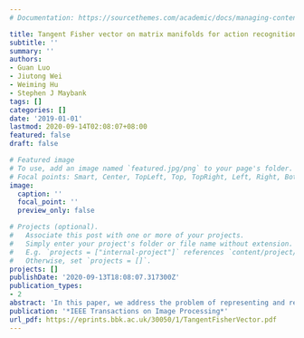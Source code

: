 ```yaml
---
# Documentation: https://sourcethemes.com/academic/docs/managing-content/

title: Tangent Fisher vector on matrix manifolds for action recognition
subtitle: ''
summary: ''
authors:
- Guan Luo
- Jiutong Wei
- Weiming Hu
- Stephen J Maybank
tags: []
categories: []
date: '2019-01-01'
lastmod: 2020-09-14T02:08:07+08:00
featured: false
draft: false

# Featured image
# To use, add an image named `featured.jpg/png` to your page's folder.
# Focal points: Smart, Center, TopLeft, Top, TopRight, Left, Right, BottomLeft, Bottom, BottomRight.
image:
  caption: ''
  focal_point: ''
  preview_only: false

# Projects (optional).
#   Associate this post with one or more of your projects.
#   Simply enter your project's folder or file name without extension.
#   E.g. `projects = ["internal-project"]` references `content/project/deep-learning/index.md`.
#   Otherwise, set `projects = []`.
projects: []
publishDate: '2020-09-13T18:08:07.317300Z'
publication_types:
- 2
abstract: 'In this paper, we address the problem of representing and recognizing human actions from videos on matrix manifolds. For this purpose, we propose a new vector representation method, named tangent Fisher vector, to describe video sequences in the Fisher kernel framework. We first extract dense curved spatio-temporal cuboids from each video sequence. Compared with the traditional 'straight cuboids', the dense curved spatio-temporal cuboids contain much more local motion information. Each cuboid is then described using a linear dynamical system (LDS) to simultaneously capture the local appearance and dynamics. Furthermore, a simple yet efficient algorithm is proposed to learn the LDS parameters and approximate the observability matrix at the same time. Each video sequence is thus represented by a set of LDSs. Considering that each LDS can be viewed as a point in a Grassmann manifold, we propose to learn an intrinsic GMM on the manifold to cluster the LDS points. Finally a tangent Fisher vector is computed by first accumulating all the tangent vectors in each Gaussian component, and then concatenating the normalized results across all the Gaussian components. A kernel is defined to measure the similarity between tangent Fisher vectors for classification and recognition of a video sequence. This approach is evaluated on the state-of-the-art human action benchmark datasets. The recognition performance is competitive when compared with current state-of-the-art results.'
publication: '*IEEE Transactions on Image Processing*'
url_pdf: https://eprints.bbk.ac.uk/30050/1/TangentFisherVector.pdf
---
```

